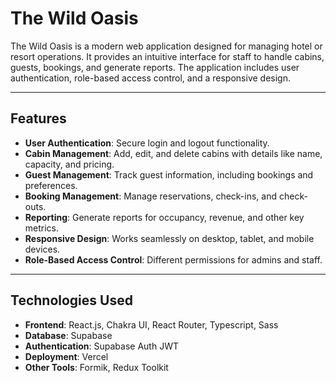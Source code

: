 # The Wild Oasis

The Wild Oasis is a modern web application designed for managing hotel or resort operations. It
provides an intuitive interface for staff to handle cabins, guests, bookings, and generate reports.
The application includes user authentication, role-based access control, and a responsive design.

---

## Features

- **User Authentication**: Secure login and logout functionality.
- **Cabin Management**: Add, edit, and delete cabins with details like name, capacity, and pricing.
- **Guest Management**: Track guest information, including bookings and preferences.
- **Booking Management**: Manage reservations, check-ins, and check-outs.
- **Reporting**: Generate reports for occupancy, revenue, and other key metrics.
- **Responsive Design**: Works seamlessly on desktop, tablet, and mobile devices.
- **Role-Based Access Control**: Different permissions for admins and staff.

---

## Technologies Used

- **Frontend**: React.js, Chakra UI, React Router, Typescript, Sass
- **Database**: Supabase
- **Authentication**: Supabase Auth JWT
- **Deployment**: Vercel
- **Other Tools**: Formik, Redux Toolkit
